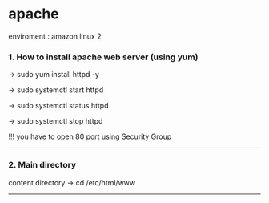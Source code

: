# apache
enviroment : amazon linux 2

### 1. How to install apache web server (using yum)

-> sudo yum install httpd -y

-> sudo systemctl start httpd

-> sudo systemctl status httpd

-> sudo systemctl stop httpd

!!! you have to open 80 port using Security Group

* * *

### 2. Main directory

content directory -> cd /etc/html/www

* * *



